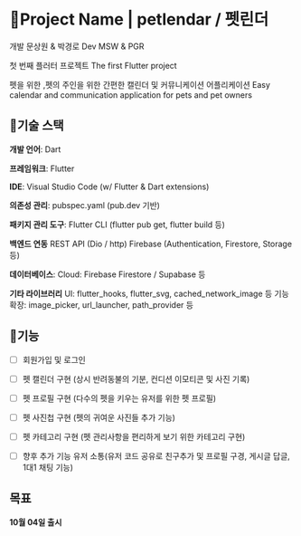 # 📱Project Name | petlendar / 펫린더
개발 문상원 & 박경로
Dev MSW & PGR

첫 번째 플러터 프로젝트
The first Flutter project

펫을 위한 ,펫의 주인을 위한 간편한 캘린더 및 커뮤니케이션 어플리케이션
Easy calendar and communication application for pets and pet owners


## 🔧기술 스택
**개발 언어**: Dart

**프레임워크**: Flutter

**IDE**: Visual Studio Code (w/ Flutter & Dart extensions)

**의존성 관리**: pubspec.yaml (pub.dev 기반)

**패키지 관리 도구**: Flutter CLI (flutter pub get, flutter build 등)

**백엔드 연동**
REST API (Dio / http)
Firebase (Authentication, Firestore, Storage 등)

**데이터베이스**: Cloud: Firebase Firestore / Supabase 등

**기타 라이브러리**
UI: flutter_hooks, flutter_svg, cached_network_image 등
기능 확장: image_picker, url_launcher, path_provider 등

## 🚀기능
- [ ] 회원가입 및 로그인
- [ ] 펫 캘린더 구현 (상시 반려동불의 기분, 컨디션 이모티콘 및 사진 기록)
- [ ] 펫 프로필 구현 (다수의 펫을 키우는 유저를 위한 펫 프로필)
- [ ] 펫 사진첩 구현 (펫의 귀여운 사진들 추가 기능)
- [ ] 펫 카테고리 구현 (펫 관리사항을 편리하게 보기 위한 카테고리 구현)
      
- [ ] 향후 추가 기능
      유저 소통(유저 코드 공유로 친구추가 및 프로필 구경, 게시글 답글, 1대1 채팅 기능)


## 목표
**10월 04일 출시**
